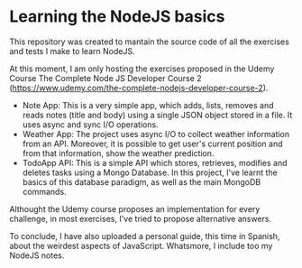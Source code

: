 # Learning the NodeJS basics

This repository was created to mantain the source code of all the exercises and tests I make to learn NodeJS.


At this moment, I am only hosting the exercises proposed in the Udemy Course  The Complete Node JS Developer Course 2 (https://www.udemy.com/the-complete-nodejs-developer-course-2).

* Note App: This is a very simple app, which adds, lists, removes and reads notes (title and body) using a single JSON object stored in a file. It uses async and sync I/O operations.
* Weather App: The project uses async I/O to collect weather information from an API. Moreover, it is possible to get user's current position and from that information, show the weather prediction.
* TodoApp API: This is a simple API which stores, retrieves, modifies and deletes tasks using a Mongo Database. In this project, I've learnt the basics of this database paradigm, as well as the main MongoDB commands.

Althought the Udemy course proposes an implementation for every challenge, in most exercises, I've tried to propose alternative answers.

To conclude, I have also uploaded a personal guide, this time in Spanish, about the weirdest aspects of JavaScript. Whatsmore, I include too my NodeJS notes.
